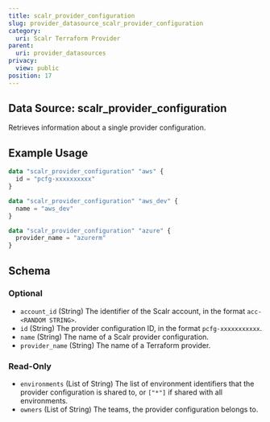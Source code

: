 ```yaml
---
title: scalr_provider_configuration
slug: provider_datasource_scalr_provider_configuration
category:
  uri: Scalr Terraform Provider
parent:
  uri: provider_datasources
privacy:
  view: public
position: 17
---
```

## Data Source: scalr_provider_configuration

Retrieves information about a single provider configuration.

## Example Usage

```terraform
data "scalr_provider_configuration" "aws" {
  id = "pcfg-xxxxxxxxxx"
}

data "scalr_provider_configuration" "aws_dev" {
  name = "aws_dev"
}

data "scalr_provider_configuration" "azure" {
  provider_name = "azurerm"
}
```

<!-- schema generated by tfplugindocs -->
## Schema

### Optional

- `account_id` (String) The identifier of the Scalr account, in the format `acc-<RANDOM STRING>`.
- `id` (String) The provider configuration ID, in the format `pcfg-xxxxxxxxxxx`.
- `name` (String) The name of a Scalr provider configuration.
- `provider_name` (String) The name of a Terraform provider.

### Read-Only

- `environments` (List of String) The list of environment identifiers that the provider configuration is shared to, or `["*"]` if shared with all environments.
- `owners` (List of String) The teams, the provider configuration belongs to.
